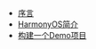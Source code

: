 - [序言](README "序言")
- [HarmonyOS简介](01-HarmonyOS简介 "HarmonyOS简介")
- [构建一个Demo项目](03-构建一个Demo项目 "构建一个Demo项目")